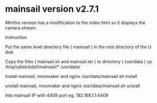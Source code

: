 # mainsail version v2.7.1

##vthis version has a modification to the index.html so it displays the camera stream.



Instruction

Put the same level directory file ( mainsail ) in the root directory of the U disk

Copy the files ( mainsail.sh and mainsail.tar ) to directory ( /usr/data )
cp /tmp/udisk/sda1/mainsail/* /usr/data/

Install mainsail, moonraker and nginx
/usr/data/mainsail.sh install

unstall mainsail, moonraker and nginx
/usr/data/mainsail.sh unstall

Into mainsail
IP with 4409 port
eg, 192.168.1.1:4409
